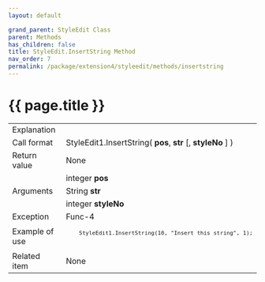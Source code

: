 ```yaml
---
layout: default

grand_parent: StyleEdit Class
parent: Methods
has_children: false
title: StyleEdit.InsertString Method
nav_order: 7
permalink: /package/extension4/styleedit/methods/insertstring
---
```

# {{ page.title }}

<table>
  <tr>
    <td>Explanation</td>
    <td colspan="2"></td>
  </tr>
  <tr>
    <td>Call format</td>
    <td colspan="2">StyleEdit1.InsertString( <b>pos</b>, <b>str</b> [, <b>styleNo</b> ] )</td>
  </tr>
  <tr>
    <td>Return value</td>
    <td colspan="2">None</td>
  </tr>  
  <tr>
    <td rowspan="3">Arguments</td>
    <td>integer <b>pos</b></td>
    <td></td>
  </tr>
  <tr>
    <td>String <b>str</b></td>
    <td></td>
  </tr>
  <tr>
    <td>integer <b>styleNo</b></td>
    <td></td>
  </tr>
  <tr>
    <td>Exception</td>
    <td>Func-4</td>
    <td></td>
  </tr>
  <tr>
    <td>Example of use</td>
    <td colspan="2"><code><pre>
    StyleEdit1.InsertString(10, "Insert this string", 1);
    </pre></code></td>
  </tr>
  <tr>
    <td>Related item</td>
    <td colspan="2">None</td>
  </tr>
</table>